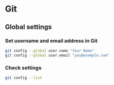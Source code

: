 # Git
## Global settings
### Set username and email address in Git
```bash
git config --global user.name "Your Name"
git config --global user.email "you@example.com"
```
### Check settings
```bash
git config --list
```


